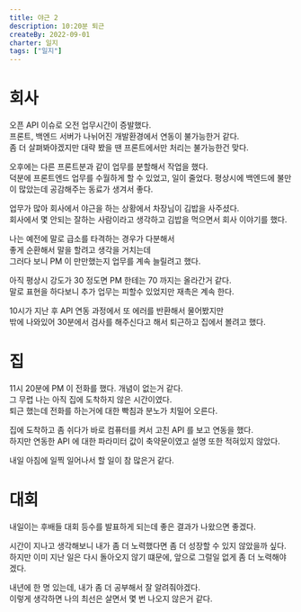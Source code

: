```yaml
---
title: 야근 2
description: 10:20분 퇴근
createBy: 2022-09-01
charter: 일지
tags: ["일지"]
---
```


# 회사

오픈 API 이슈로 오전 업무시간이 증발했다.  
프론트, 백엔드 서버가 나뉘어진 개발환경에서 연동이 불가능한거 같다.  
좀 더 살펴봐야겠지만 대략 봤을 땐 프론트에서만 처리는 불가능한건 맞다.

오후에는 다른 프론트분과 같이 업무를 분할해서 작업을 했다.  
덕분에 프론트엔드 업무를 수월하게 할 수 있었고, 일이 줄었다.
평상시에 백엔드에 불만이 많았는데 공감해주는 동료가 생겨서 좋다.

업무가 많아 회사에서 야근을 하는 상황에서 차장님이 김밥을 사주셨다.  
회사에서 몇 안되는 잘하는 사람이라고 생각하고 김밥을 먹으면서 회사 이야기를 했다.

나는 예전에 말로 급소를 타격하는 경우가 다분해서  
좋게 순환해서 말을 할려고 생각을 거치는데  
그러다 보니 PM 이 만만했는지 업무를 계속 늘릴려고 했다.

아직 평상시 강도가 30 정도면 PM 한테는 70 까지는 올라간거 같다.  
말로 표현을 하다보니 추가 업무는 피할수 있었지만 재촉은 계속 한다.

10시가 지난 후 API 연동 과정에서 또 에러를 반환해서 물어봤지만  
밖에 나와있어 30분에서 검사를 해주신다고 해서 퇴근하고 집에서 볼려고 했다.

# 집

11시 20분에 PM 이 전화를 했다. 개념이 없는거 같다.  
그 무렵 나는 아직 집에 도착하지 않은 시간이였다.  
퇴근 했는데 전화를 하는거에 대한 빡침과 분노가 치밀어 오른다.

집에 도착하고 좀 쉬다가 바로 컴퓨터를 켜서 고친 API 를 보고 연동을 했다.  
하지만 연동한 API 에 대한 파라미터 값이 축약문이였고 설명 또한 적혀있지 않았다.

내일 아침에 일찍 일어나서 할 일이 참 많은거 같다.

# 대회

내일이는 후배들 대회 등수를 발표하게 되는데 좋은 결과가 나왔으면 좋겠다.

시간이 지나고 생각해보니 내가 좀 더 노력했다면 좀 더 성장할 수 있지 않았을까 싶다.  
하지만 이미 지난 일은 다시 돌아오지 않기 떄문에, 앞으로 그럴일 없게 좀 더 노력해야 겠다.

내년에 한 명 있는데, 내가 좀 더 공부해서 잘 알려줘야겠다.  
이렇게 생각하면 나의 최선은 살면서 몇 번 나오지 않은거 같다.
